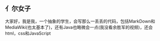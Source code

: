 ## 亻尔女子
大家好，我是我，一个抽象的学生，会写那么一丢丢的代码，包括MarkDown和MediaWiki(也太基本了)，还有Java也略微会一点(我没看余胜军的视频)，还会html，css和JavaScript


<!--
**DarkMasterXPGD/DarkMasterXPGD** is a ✨ _special_ ✨ repository because its `README.md` (this file) appears on your GitHub profile.

Here are some ideas to get you started:

- 🔭 I’m currently working on ...
- 🌱 I’m currently learning ...
- 👯 I’m looking to collaborate on ...
- 🤔 I’m looking for help with ...
- 💬 Ask me about ...
- 📫 How to reach me: ...
- 😄 Pronouns: ...
- ⚡ Fun fact: ...
-->
